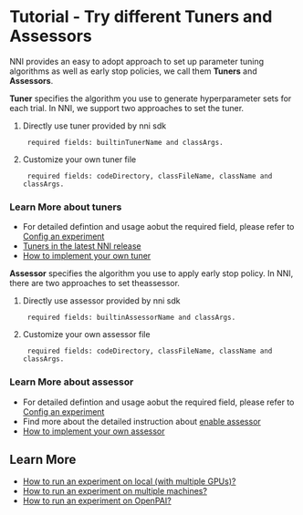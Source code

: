 # Tutorial - Try different Tuners and Assessors

NNI provides an easy to adopt approach to set up parameter tuning algorithms as well as early stop policies, we call them **Tuners** and **Assessors**.
  
**Tuner** specifies the algorithm you use to generate hyperparameter sets for each trial. In NNI, we support two approaches to set the tuner. 
1. Directly use tuner provided by nni sdk

        required fields: builtinTunerName and classArgs. 

2. Customize your own tuner file

        required fields: codeDirectory, classFileName, className and classArgs.

### **Learn More about tuners**
* For detailed defintion and usage aobut the required field, please refer to [Config an experiment](ExperimentConfig.md)
* [Tuners in the latest NNI release](HowToChooseTuner.md)
* [How to implement your own tuner](howto_2_CustomizedTuner.md)


**Assessor** specifies the algorithm you use to apply early stop policy. In NNI, there are two approaches to set theassessor. 
1. Directly use assessor provided by nni sdk

        required fields: builtinAssessorName and classArgs. 

2. Customize your own assessor file

        required fields: codeDirectory, classFileName, className and classArgs.

### **Learn More about assessor**
* For detailed defintion and usage aobut the required field, please refer to [Config an experiment](ExperimentConfig.md)
* Find more about the detailed instruction about [enable assessor](EnableAssessor.md)
* [How to implement your own assessor](../examples/assessors/README.md)

## **Learn More**
* [How to run an experiment on local (with multiple GPUs)?](tutorial_1_CR_exp_local_api.md)
* [How to run an experiment on multiple machines?](tutorial_2_RemoteMachineMode.md)
* [How to run an experiment on OpenPAI?](PAIMode.md)
